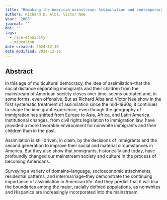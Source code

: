 ```yaml
---
title: "Remaking the American mainstream: Assimilation and contemporary immigration"
authors: Richard D. Alba, Victor Nee
year: "2005"
journal: ""
doi: ""
tags:
  - race-ethnicity
  - migration
date created: 2024-12-16
date modified: 2024-12-16
---
```


## Abstract

In this age of multicultural democracy, the idea of assimilation–that the social distance separating immigrants and their children from the mainstream of American society closes over time–seems outdated and, in some forms, even offensive. But as Richard Alba and Victor Nee show in the first systematic treatment of assimilation since the mid-1960s, it continues to shape the immigrant experience, even though the geography of immigration has shifted from Europe to Asia, Africa, and Latin America. Institutional changes, from civil rights legislation to immigration law, have provided a more favorable environment for nonwhite immigrants and their children than in the past.

Assimilation is still driven, in claim, by the decisions of immigrants and the second generation to improve their social and material circumstances in America. But they also show that immigrants, historically and today, have profoundly changed our mainstream society and culture in the process of becoming Americans.

Surveying a variety of domains–language, socioeconomic attachments, residential patterns, and intermarriage–they demonstrate the continuing importance of assimilation in American life. And they predict that it will blur the boundaries among the major, racially defined populations, as nonwhites and Hispanics are increasingly incorporated into the mainstream.
